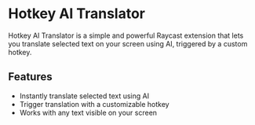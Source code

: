 # Hotkey AI Translator

Hotkey AI Translator is a simple and powerful Raycast extension that lets you translate selected text on your screen using AI, triggered by a custom hotkey.

## Features

- Instantly translate selected text using AI
- Trigger translation with a customizable hotkey
- Works with any text visible on your screen
